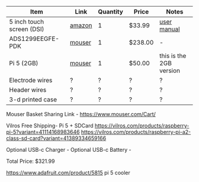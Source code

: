 
| Item | Link | Quantity | Price | Notes |
|---|---|---|---|---|
| 5 inch touch screen  (DSI) |[amazon](https://www.amazon.com/Hosyond-Touchscreen-Compatible-Capacitive-Driver-Free/dp/B0CXTFN8K9?source=ps-sl-shoppingads-lpcontext&ref_=fplfs&smid=A1PKC2PUMNR8VD&gQT=2&th=1) | 1 | $33.99 | [user manual](https://github.com/Hosyond/5-inch-DSI-Display/blob/main/5inch-DSI-Display_User_Manual--V1.4.pdf) |
| ADS1299EEGFE-PDK | [mouser](https://www.mouser.com/ProductDetail/Texas-Instruments/ADS1299EEGFE-PDK?qs=iFaFN7AS2WFPATY3SSqdeg%3D%3D) | 1 | $238.00 | - |
| Pi 5 (2GB) | [mouser](https://www.mouser.com/ProductDetail/Raspberry-Pi/SC1110?qs=IKkN%2F947nfD9lkt4mJ3PfA%3D%3D) | 1 | $50.00 | this is the 2GB version|
| Electrode wires | ? | ? | ? | ? |
| Header wires | ? | ? | ? | ? |
| 3-d printed case | ? | ? | ? | ? |

Mouser Basket Sharing Link - https://www.mouser.com/Cart/

Vilros Free Shipping- Pi 5 + SDCard
https://vilros.com/products/raspberry-pi-5?variant=41114168983646
https://vilros.com/products/raspberry-pi-a2-class-sd-card?variant=41389334659166

Optional USB-c Charger - 
Optional USB-c Battery - 

Total Price: $321.99

https://www.adafruit.com/product/5815
pi 5 cooler